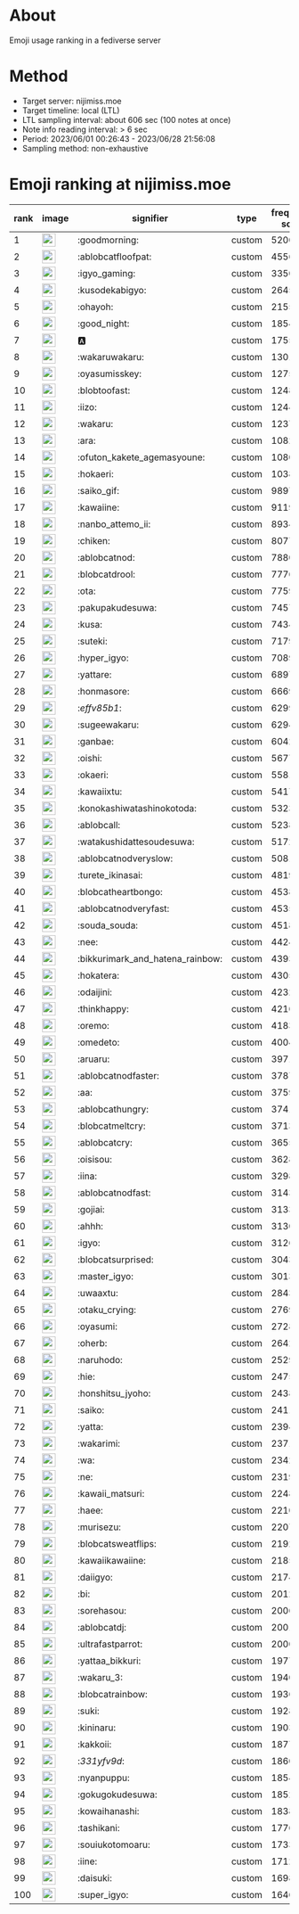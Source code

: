 # About
Emoji usage ranking in a fediverse server

# Method
- Target server: nijimiss.moe
- Target timeline: local (LTL)
- LTL sampling interval: about 606 sec (100 notes at once)
- Note info reading interval: > 6 sec
- Period: 2023/06/01 00:26:43 - 2023/06/28 21:56:08 
- Sampling method: non-exhaustive

# Emoji ranking at nijimiss.moe

|rank|image|signifier|type|frequency score|
|----|----|----|----|----|
|1|<img height="24" src="https://nijimiss.moe/emoji/goodmorning.webp">|:goodmorning:|custom|52002|
|2|<img height="24" src="https://nijimiss.moe/emoji/ablobcatfloofpat.webp">|:ablobcatfloofpat:|custom|45562|
|3|<img height="24" src="https://nijimiss.moe/emoji/igyo_gaming.webp">|:igyo_gaming:|custom|33505|
|4|<img height="24" src="https://nijimiss.moe/emoji/kusodekabigyo.webp">|:kusodekabigyo:|custom|26455|
|5|<img height="24" src="https://nijimiss.moe/emoji/ohayoh.webp">|:ohayoh:|custom|21557|
|6|<img height="24" src="https://nijimiss.moe/emoji/good_night.webp">|:good_night:|custom|18547|
|7|<img height="24" src="https://nijimiss.moe/emoji/a.webp">|:a:|custom|17557|
|8|<img height="24" src="https://nijimiss.moe/emoji/wakaruwakaru.webp">|:wakaruwakaru:|custom|13017|
|9|<img height="24" src="https://nijimiss.moe/emoji/oyasumisskey.webp">|:oyasumisskey:|custom|12750|
|10|<img height="24" src="https://nijimiss.moe/emoji/blobtoofast.webp">|:blobtoofast:|custom|12489|
|11|<img height="24" src="https://nijimiss.moe/emoji/iizo.webp">|:iizo:|custom|12445|
|12|<img height="24" src="https://nijimiss.moe/emoji/wakaru.webp">|:wakaru:|custom|12370|
|13|<img height="24" src="https://nijimiss.moe/emoji/ara.webp">|:ara:|custom|10824|
|14|<img height="24" src="https://nijimiss.moe/emoji/ofuton_kakete_agemasyoune.webp">|:ofuton_kakete_agemasyoune:|custom|10807|
|15|<img height="24" src="https://nijimiss.moe/emoji/hokaeri.webp">|:hokaeri:|custom|10386|
|16|<img height="24" src="https://nijimiss.moe/emoji/saiko_gif.webp">|:saiko_gif:|custom|9897|
|17|<img height="24" src="https://nijimiss.moe/emoji/kawaiine.webp">|:kawaiine:|custom|9119|
|18|<img height="24" src="https://nijimiss.moe/emoji/nanbo_attemo_ii.webp">|:nanbo_attemo_ii:|custom|8934|
|19|<img height="24" src="https://nijimiss.moe/emoji/chiken.webp">|:chiken:|custom|8077|
|20|<img height="24" src="https://nijimiss.moe/emoji/ablobcatnod.webp">|:ablobcatnod:|custom|7880|
|21|<img height="24" src="https://nijimiss.moe/emoji/blobcatdrool.webp">|:blobcatdrool:|custom|7776|
|22|<img height="24" src="https://nijimiss.moe/emoji/ota.webp">|:ota:|custom|7759|
|23|<img height="24" src="https://nijimiss.moe/emoji/pakupakudesuwa.webp">|:pakupakudesuwa:|custom|7457|
|24|<img height="24" src="https://nijimiss.moe/emoji/kusa.webp">|:kusa:|custom|7434|
|25|<img height="24" src="https://nijimiss.moe/emoji/suteki.webp">|:suteki:|custom|7179|
|26|<img height="24" src="https://nijimiss.moe/emoji/hyper_igyo.webp">|:hyper_igyo:|custom|7089|
|27|<img height="24" src="https://nijimiss.moe/emoji/yattare.webp">|:yattare:|custom|6897|
|28|<img height="24" src="https://nijimiss.moe/emoji/honmasore.webp">|:honmasore:|custom|6669|
|29|<img height="24" src="https://nijimiss.moe/emoji/_effv85b1_.webp">|:_effv85b1_:|custom|6299|
|30|<img height="24" src="https://nijimiss.moe/emoji/sugeewakaru.webp">|:sugeewakaru:|custom|6294|
|31|<img height="24" src="https://nijimiss.moe/emoji/ganbae.webp">|:ganbae:|custom|6042|
|32|<img height="24" src="https://nijimiss.moe/emoji/oishi.webp">|:oishi:|custom|5677|
|33|<img height="24" src="https://nijimiss.moe/emoji/okaeri.webp">|:okaeri:|custom|5581|
|34|<img height="24" src="https://nijimiss.moe/emoji/kawaiixtu.webp">|:kawaiixtu:|custom|5417|
|35|<img height="24" src="https://nijimiss.moe/emoji/konokashiwatashinokotoda.webp">|:konokashiwatashinokotoda:|custom|5323|
|36|<img height="24" src="https://nijimiss.moe/emoji/ablobcall.webp">|:ablobcall:|custom|5238|
|37|<img height="24" src="https://nijimiss.moe/emoji/watakushidattesoudesuwa.webp">|:watakushidattesoudesuwa:|custom|5172|
|38|<img height="24" src="https://nijimiss.moe/emoji/ablobcatnodveryslow.webp">|:ablobcatnodveryslow:|custom|5081|
|39|<img height="24" src="https://nijimiss.moe/emoji/turete_ikinasai.webp">|:turete_ikinasai:|custom|4819|
|40|<img height="24" src="https://nijimiss.moe/emoji/blobcatheartbongo.webp">|:blobcatheartbongo:|custom|4538|
|41|<img height="24" src="https://nijimiss.moe/emoji/ablobcatnodveryfast.webp">|:ablobcatnodveryfast:|custom|4535|
|42|<img height="24" src="https://nijimiss.moe/emoji/souda_souda.webp">|:souda_souda:|custom|4518|
|43|<img height="24" src="https://nijimiss.moe/emoji/nee.webp">|:nee:|custom|4424|
|44|<img height="24" src="https://nijimiss.moe/emoji/bikkurimark_and_hatena_rainbow.webp">|:bikkurimark_and_hatena_rainbow:|custom|4393|
|45|<img height="24" src="https://nijimiss.moe/emoji/hokatera.webp">|:hokatera:|custom|4305|
|46|<img height="24" src="https://nijimiss.moe/emoji/odaijini.webp">|:odaijini:|custom|4232|
|47|<img height="24" src="https://nijimiss.moe/emoji/thinkhappy.webp">|:thinkhappy:|custom|4216|
|48|<img height="24" src="https://nijimiss.moe/emoji/oremo.webp">|:oremo:|custom|4183|
|49|<img height="24" src="https://nijimiss.moe/emoji/omedeto.webp">|:omedeto:|custom|4004|
|50|<img height="24" src="https://nijimiss.moe/emoji/aruaru.webp">|:aruaru:|custom|3971|
|51|<img height="24" src="https://nijimiss.moe/emoji/ablobcatnodfaster.webp">|:ablobcatnodfaster:|custom|3787|
|52|<img height="24" src="https://nijimiss.moe/emoji/aa.webp">|:aa:|custom|3759|
|53|<img height="24" src="https://nijimiss.moe/emoji/ablobcathungry.webp">|:ablobcathungry:|custom|3741|
|54|<img height="24" src="https://nijimiss.moe/emoji/blobcatmeltcry.webp">|:blobcatmeltcry:|custom|3713|
|55|<img height="24" src="https://nijimiss.moe/emoji/ablobcatcry.webp">|:ablobcatcry:|custom|3655|
|56|<img height="24" src="https://nijimiss.moe/emoji/oisisou.webp">|:oisisou:|custom|3628|
|57|<img height="24" src="https://nijimiss.moe/emoji/iina.webp">|:iina:|custom|3298|
|58|<img height="24" src="https://nijimiss.moe/emoji/ablobcatnodfast.webp">|:ablobcatnodfast:|custom|3143|
|59|<img height="24" src="https://nijimiss.moe/emoji/gojiai.webp">|:gojiai:|custom|3133|
|60|<img height="24" src="https://nijimiss.moe/emoji/ahhh.webp">|:ahhh:|custom|3130|
|61|<img height="24" src="https://nijimiss.moe/emoji/igyo.webp">|:igyo:|custom|3126|
|62|<img height="24" src="https://nijimiss.moe/emoji/blobcatsurprised.webp">|:blobcatsurprised:|custom|3043|
|63|<img height="24" src="https://nijimiss.moe/emoji/master_igyo.webp">|:master_igyo:|custom|3013|
|64|<img height="24" src="https://nijimiss.moe/emoji/uwaaxtu.webp">|:uwaaxtu:|custom|2843|
|65|<img height="24" src="https://nijimiss.moe/emoji/otaku_crying.webp">|:otaku_crying:|custom|2769|
|66|<img height="24" src="https://nijimiss.moe/emoji/oyasumi.webp">|:oyasumi:|custom|2728|
|67|<img height="24" src="https://nijimiss.moe/emoji/oherb.webp">|:oherb:|custom|2642|
|68|<img height="24" src="https://nijimiss.moe/emoji/naruhodo.webp">|:naruhodo:|custom|2529|
|69|<img height="24" src="https://nijimiss.moe/emoji/hie.webp">|:hie:|custom|2475|
|70|<img height="24" src="https://nijimiss.moe/emoji/honshitsu_jyoho.webp">|:honshitsu_jyoho:|custom|2438|
|71|<img height="24" src="https://nijimiss.moe/emoji/saiko.webp">|:saiko:|custom|2411|
|72|<img height="24" src="https://nijimiss.moe/emoji/yatta.webp">|:yatta:|custom|2394|
|73|<img height="24" src="https://nijimiss.moe/emoji/wakarimi.webp">|:wakarimi:|custom|2371|
|74|<img height="24" src="https://nijimiss.moe/emoji/wa.webp">|:wa:|custom|2342|
|75|<img height="24" src="https://nijimiss.moe/emoji/ne.webp">|:ne:|custom|2319|
|76|<img height="24" src="https://nijimiss.moe/emoji/kawaii_matsuri.webp">|:kawaii_matsuri:|custom|2248|
|77|<img height="24" src="https://nijimiss.moe/emoji/haee.webp">|:haee:|custom|2210|
|78|<img height="24" src="https://nijimiss.moe/emoji/murisezu.webp">|:murisezu:|custom|2207|
|79|<img height="24" src="https://nijimiss.moe/emoji/blobcatsweatflips.webp">|:blobcatsweatflips:|custom|2192|
|80|<img height="24" src="https://nijimiss.moe/emoji/kawaiikawaiine.webp">|:kawaiikawaiine:|custom|2185|
|81|<img height="24" src="https://nijimiss.moe/emoji/daiigyo.webp">|:daiigyo:|custom|2174|
|82|<img height="24" src="https://nijimiss.moe/emoji/bi.webp">|:bi:|custom|2012|
|83|<img height="24" src="https://nijimiss.moe/emoji/sorehasou.webp">|:sorehasou:|custom|2006|
|84|<img height="24" src="https://nijimiss.moe/emoji/ablobcatdj.webp">|:ablobcatdj:|custom|2001|
|85|<img height="24" src="https://nijimiss.moe/emoji/ultrafastparrot.webp">|:ultrafastparrot:|custom|2000|
|86|<img height="24" src="https://nijimiss.moe/emoji/yattaa_bikkuri.webp">|:yattaa_bikkuri:|custom|1977|
|87|<img height="24" src="https://nijimiss.moe/emoji/wakaru_3.webp">|:wakaru_3:|custom|1940|
|88|<img height="24" src="https://nijimiss.moe/emoji/blobcatrainbow.webp">|:blobcatrainbow:|custom|1936|
|89|<img height="24" src="https://nijimiss.moe/emoji/suki.webp">|:suki:|custom|1928|
|90|<img height="24" src="https://nijimiss.moe/emoji/kininaru.webp">|:kininaru:|custom|1903|
|91|<img height="24" src="https://nijimiss.moe/emoji/kakkoii.webp">|:kakkoii:|custom|1877|
|92|<img height="24" src="https://nijimiss.moe/emoji/_331yfv9d_.webp">|:_331yfv9d_:|custom|1860|
|93|<img height="24" src="https://nijimiss.moe/emoji/nyanpuppu.webp">|:nyanpuppu:|custom|1854|
|94|<img height="24" src="https://nijimiss.moe/emoji/gokugokudesuwa.webp">|:gokugokudesuwa:|custom|1852|
|95|<img height="24" src="https://nijimiss.moe/emoji/kowaihanashi.webp">|:kowaihanashi:|custom|1838|
|96|<img height="24" src="https://nijimiss.moe/emoji/tashikani.webp">|:tashikani:|custom|1776|
|97|<img height="24" src="https://nijimiss.moe/emoji/souiukotomoaru.webp">|:souiukotomoaru:|custom|1733|
|98|<img height="24" src="https://nijimiss.moe/emoji/iine.webp">|:iine:|custom|1712|
|99|<img height="24" src="https://nijimiss.moe/emoji/daisuki.webp">|:daisuki:|custom|1698|
|100|<img height="24" src="https://nijimiss.moe/emoji/super_igyo.webp">|:super_igyo:|custom|1646|

